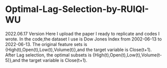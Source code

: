 # Optimal-Lag-Selection-by-RUIQI-WU
2022.06.17 Version
Here I upload the paper I ready to replicate and codes I wrote.
In the code,the dataset I use is Dow Jones Index from 2002-06-13 to 2022-06-13.
The original feature sets is {High(t),Open(t),Low(t),Volume(t)},and the target variable is Close(t+1).
After Lag selection, the optimal subsets is {High(t),Open(t),Low(t),Volume(t-5)},and the target variable is Close(t+1).
